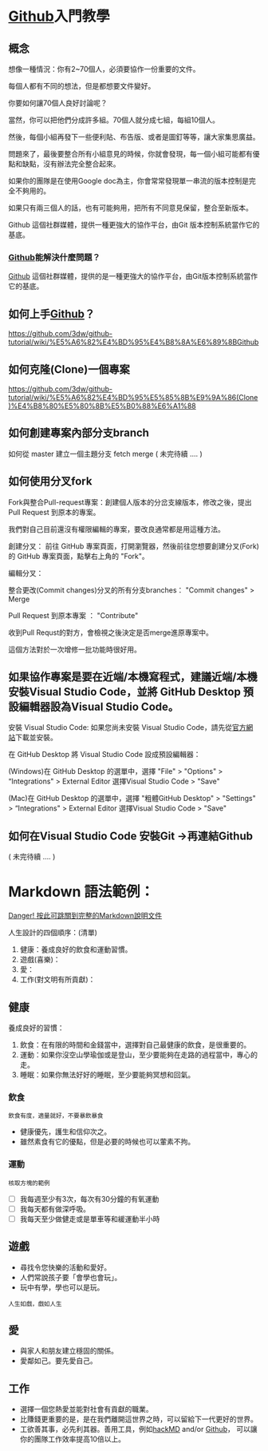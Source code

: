# [Github](https://www.github.com)入門教學

## 概念

想像一種情況：你有2~70個人，必須要協作一份重要的文件。

每個人都有不同的想法，但是都想要文件變好。

你要如何讓70個人良好討論呢？

當然，你可以把他們分成許多組。70個人就分成七組，每組10個人。

然後，每個小組再發下一些便利貼、布告版、或者是圖釘等等，讓大家集思廣益。

問題來了，最後要整合所有小組意見的時候，你就會發現，每一個小組可能都有優點和缺點，沒有辦法完全整合起來。

如果你的團隊是在使用Google doc為主，你會常常發現單一串流的版本控制是完全不夠用的。

如果只有兩三個人的話，也有可能夠用，把所有不同意見保留，整合至新版本。

Github 這個社群媒體，提供一種更強大的協作平台，由Git 版本控制系統當作它的基底。


### [Github](https://www.github.com)能解決什麼問題？

[Github](https://www.github.com) 這個社群媒體，提供的是一種更強大的協作平台，由Git版本控制系統當作它的基底。


## 如何上手[Github](https://www.github.com)？

https://github.com/3dw/github-tutorial/wiki/%E5%A6%82%E4%BD%95%E4%B8%8A%E6%89%8BGithub

## 如何克隆(Clone)一個專案

https://github.com/3dw/github-tutorial/wiki/%E5%A6%82%E4%BD%95%E5%85%8B%E9%9A%86(Clone)%E4%B8%80%E5%80%8B%E5%B0%88%E6%A1%88


## 如何創建專案內部分支branch
如何從 master 建立一個主題分支
fetch
merge
( 未完待續 ....  )

## 如何使用分叉fork

Fork與整合Pull-request專案：創建個人版本的分岔支線版本，修改之後，提出 Pull Request 到原本的專案。

我們對自己目前還沒有權限編輯的專案，要改良通常都是用這種方法。

創建分叉： 前往 GitHub 專案頁面，打開瀏覽器，然後前往您想要創建分叉(Fork) 的 GitHub 專案頁面，點擊右上角的 "Fork"。

編輯分叉：

整合更改(Commit changes)分叉的所有分支branches： "Commit changes" > Merge

Pull Request 到原本專案 ： "Contribute"

收到Pull Requst的對方，會檢視之後決定是否merge進原專案中。

這個方法對於一次增修一批功能時很好用。


## 如果協作專案是要在近端/本機寫程式，建議近端/本機安裝Visual Studio Code，並將 GitHub Desktop 預設編輯器設為Visual Studio Code。

安裝 Visual Studio Code:  如果您尚未安裝  Visual Studio Code，請先從[官方網站](https://code.visualstudio.com)下載並安裝。

在 GitHub Desktop 將 Visual Studio Code 設成預設編輯器： 

  (Windows)在 GitHub Desktop 的選單中，選擇 "File" > "Options" > “Integrations" > External Editor 選擇Visual Studio Code > "Save"
  
  (Mac)在 GitHub Desktop 的選單中，選擇 "粗體GitHub Desktop" > "Settings" > “Integrations" > External Editor 選擇Visual Studio Code > "Save" 

## 如何在Visual Studio Code 安裝Git ->再連結Github
( 未完待續 ....  )



# Markdown 語法範例：

[Danger! 按此可跳關到完整的Markdown說明文件](https://hackmd.io/@eMP9zQQ0Qt6I8Uqp2Vqy6w/SyiOheL5N/%2FBVqowKshRH246Q7UDyodFA?type=book)

人生設計的四個順序：(清單)

1. 健康：養成良好的飲食和運動習慣。
3. 遊戲(喜樂)：
4. 愛：
5. 工作(對文明有所貢獻)：


## 健康

養成良好的習慣：

1. 飲食：在有限的時間和金錢當中，選擇對自己最健康的飲食，是很重要的。
2. 運動：如果你沒空山學瑜伽或是登山，至少要能夠在走路的過程當中，專心的走。
3. 睡眠：如果你無法好好的睡眠，至少要能夠冥想和回氣。

### 飲食

```飲食有度，適量就好，不要暴飲暴食```
*  健康優先，護生和信仰次之。
*  雖然素食有它的優點，但是必要的時候也可以葷素不拘。

### 運動

```核取方塊的範例```

- [ ] 我每週至少有3次，每次有30分鐘的有氧運動
- [ ] 我每天都有做深呼吸。
- [ ] 我每天至少做健走或是單車等和緩運動半小時

## 遊戲

* 尋找令您快樂的活動和愛好。
* 人們常說孩子要「會學也會玩」。
* 玩中有學，學也可以是玩。

```人生如戲，戲如人生```


## 愛

* 與家人和朋友建立穩固的關係。
* 愛鄰如己。要先愛自己。

## 工作

* 選擇一個您熱愛並能對社會有貢獻的職業。
* 比賺錢更重要的是，是在我們離開這世界之時，可以留給下一代更好的世界。
* 工欲善其事，必先利其器。善用工具，例如[hackMD](https://hackmd.io) and/or [Github](https://www.github.com)， 可以讓你的團隊工作效率提高10倍以上。
